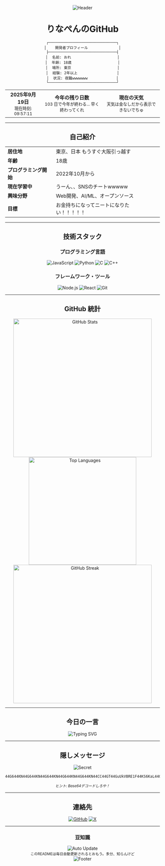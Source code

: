 <div align="center">
  <img src="https://capsule-render.vercel.app/api?type=waving&color=gradient&customColorList=6,11,20&height=200&section=header&text=Rinapen&fontSize=50&fontAlign=50&fontAlignY=40&desc=Developer%20Profile&descAlign=50&descAlignY=55" alt="Header" />
</div>

<div align="center">

# りなぺんのGitHub

    ┌───────────────────────────────┐
    │    開発者プロフィール              │
    ├───────────────────────────────┤
    │  名前: おれ                     │
    │  年齢: 18歳                     │
    │  場所: 東京                     │
    │  経験: 2年以上                  │
    │  状況: 夜職wwwwwww             │
    └───────────────────────────────┘

<table>
  <tr>
    <td align="center">
      <strong>2025年9月19日</strong><br/>
      <sub>現在時刻: 09:57:11</sub>
    </td>
    <td align="center">
      <strong>今年の残り日数</strong><br/>
      <sub>103 日で今年が終わる... 早く終わってくれ</sub>
    </td>
    <td align="center">
      <strong>現在の天気</strong><br/>
      <sub>天気は金なしだから表示できないでちゅ</sub>
    </td>
  </tr>
</table>

---

## 自己紹介

<table>
  <tr>
    <td><strong>居住地</strong></td>
    <td>東京、日本 もうすぐ大阪引っ越す</td>
  </tr>
  <tr>
    <td><strong>年齢</strong></td>
    <td>18歳</td>
  </tr>
  <tr>
    <td><strong>プログラミング開始</strong></td>
    <td>2022年10月から</td>
  </tr>
  <tr>
    <td><strong>現在学習中</strong></td>
    <td>うーん、、SNSのチートwwwww</td>
  </tr>
  <tr>
    <td><strong>興味分野</strong></td>
    <td>Web開発、AI/ML、オープンソース</td>
  </tr>
  <tr>
    <td><strong>目標</strong></td>
    <td>お金持ちになってニートになりたい！！！！！</td>
  </tr>
</table>

---

## 技術スタック

<div align="center">

### プログラミング言語
![JavaScript](https://img.shields.io/badge/JavaScript-F7DF1E?style=for-the-badge&logo=javascript&logoColor=black)
![Python](https://img.shields.io/badge/Python-3776AB?style=for-the-badge&logo=python&logoColor=white)
![C](https://img.shields.io/badge/C-00599C?style=for-the-badge&logo=c&logoColor=white)
![C++](https://img.shields.io/badge/C++-00599C?style=for-the-badge&logo=c%2B%2B&logoColor=white)

### フレームワーク・ツール
![Node.js](https://img.shields.io/badge/Node.js-43853D?style=for-the-badge&logo=node.js&logoColor=white)
![React](https://img.shields.io/badge/React-20232A?style=for-the-badge&logo=react&logoColor=61DAFB)
![Git](https://img.shields.io/badge/Git-F05032?style=for-the-badge&logo=git&logoColor=white)

</div>

---

## GitHub 統計

<div align="center">
  <img src="https://github-readme-stats.vercel.app/api?username=rinapen&show_icons=true&theme=tokyonight&hide_border=true&include_all_commits=true&count_private=true" alt="GitHub Stats" width="450"/>
  <img src="https://github-readme-stats.vercel.app/api/top-langs/?username=rinapen&layout=compact&theme=tokyonight&hide_border=true" alt="Top Languages" width="350"/>
</div>

<div align="center">
  <img src="https://github-readme-streak-stats.herokuapp.com/?user=rinapen&theme=tokyonight&hide_border=true" alt="GitHub Streak" width="450"/>
</div>

---

## 今日の一言

<div align="center">
  <img src="https://readme-typing-svg.demolab.com?font=Fira+Code&size=20&duration=3000&pause=1000&color=61DAFB&center=true&vCenter=true&width=500&lines=%E6%9C%80%E5%88%9D%E3%81%AF%E5%8B%95%E3%81%8F%E3%82%B3%E3%83%BC%E3%83%89%E3%82%92%E6%9B%B8%E3%81%91%E3%80%81%E5%BE%8C%E3%81%A7%E7%BE%8E%E3%81%97%E3%81%8F%E3%81%99%E3%82%8B" alt="Typing SVG" />
</div>

---

## 隠しメッセージ

<div align="center">
  <img src="https://img.shields.io/badge/Secret-Message-blue?style=for-the-badge" alt="Secret" />
</div>

```text
44G644KN44G644KN44G644KN44G644KN44G644KN44CC44GT44GuUkVBRE1F44KS6KaL44Gm44GP44KM44Gf44Gu44GLLi4u44GK5YmN44KC6ay844Gr44Gq44KJ44Gq44GE44GLPw==
```

<div align="center">
  <sub><em>ヒント: Base64デコードしろや！</em></sub>
</div>

---

## 連絡先

<div align="center">

[![GitHub](https://img.shields.io/badge/GitHub-100000?style=for-the-badge&logo=github&logoColor=white)](https://github.com/rinapen)
[![X](https://img.shields.io/badge/X-000000?style=for-the-badge&logo=x&logoColor=white)](https://x.com/arca_rina)

</div>

---

### 豆知識
<div align="center">
  <img src="https://img.shields.io/badge/README-自動更新-blue?style=for-the-badge" alt="Auto Update" />
  <br/>
  <sub>このREADMEは毎日自動更新されるとおもう。多分、知らんけど</sub>
</div>

<div align="center">
  <img src="https://capsule-render.vercel.app/api?type=waving&color=gradient&customColorList=6,11,20&height=100&section=footer" alt="Footer" />
</div>

</div>

